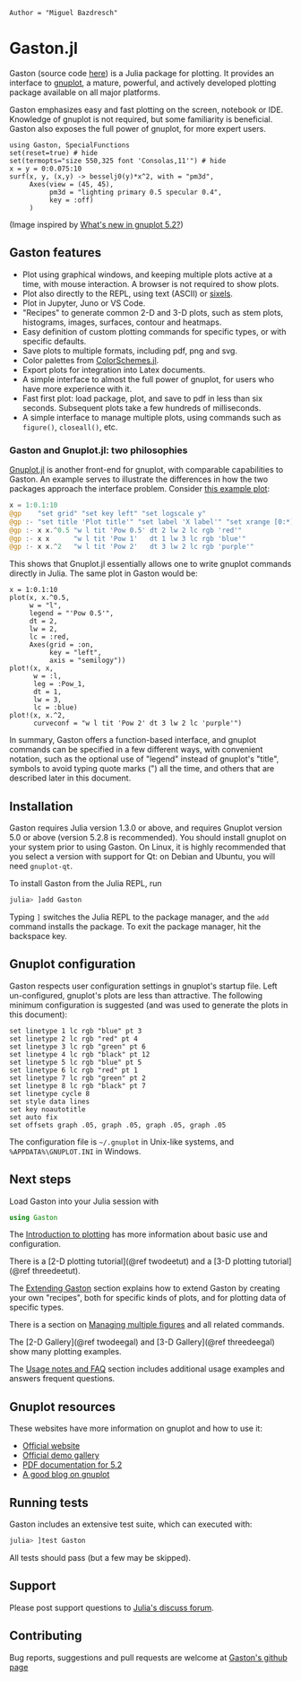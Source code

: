```@meta
Author = "Miguel Bazdresch"
```

# Gaston.jl

Gaston (source code [here](https://github.com/mbaz/Gaston.jl)) is a Julia package for plotting. It provides an interface to [gnuplot](http://www.gnuplot.info), a mature, powerful, and actively developed plotting package available on all major platforms.

Gaston emphasizes easy and fast plotting on the screen, notebook or IDE. Knowledge of gnuplot is not required, but some familiarity is beneficial. Gaston also exposes the full power of gnuplot, for more expert users.

```@example t2
using Gaston, SpecialFunctions
set(reset=true) # hide
set(termopts="size 550,325 font 'Consolas,11'") # hide
x = y = 0:0.075:10
surf(x, y, (x,y) -> besselj0(y)*x^2, with = "pm3d",
     Axes(view = (45, 45),
          pm3d = "lighting primary 0.5 specular 0.4",
          key = :off)
     )
```

(Image inspired by [What's new in gnuplot 5.2?](https://lwn.net/Articles/723818/))

## Gaston features

* Plot using graphical windows, and keeping multiple plots active at a time, with mouse interaction. A browser is not required to show plots.
* Plot also directly to the REPL, using text (ASCII) or [sixels](https://en.wikipedia.org/wiki/Sixel).
* Plot in Jupyter, Juno or VS Code.
* "Recipes" to generate common 2-D and 3-D plots, such as stem plots, histograms, images, surfaces, contour and heatmaps.
* Easy definition of custom plotting commands for specific types, or with specific defaults.
* Save plots to multiple formats, including pdf, png and svg.
* Color palettes from [ColorSchemes.jl](https://github.com/JuliaGraphics/ColorSchemes.jl).
* Export plots for integration into Latex documents.
* A simple interface to almost the full power of gnuplot, for users who have more experience with it.
* Fast first plot: load package, plot, and save to pdf in less than six seconds. Subsequent plots take a few hundreds of milliseconds.
* A simple interface to manage multiple plots, using commands such as `figure()`, `closeall()`, etc.

### Gaston and Gnuplot.jl: two philosophies

[Gnuplot.jl](https://github.com/gcalderone/Gnuplot.jl) is another front-end for gnuplot, with comparable capabilities to Gaston. An example serves to illustrate the differences in how the two packages approach the interface problem. Consider [this example plot](https://gcalderone.github.io/Gnuplot.jl/v1.3.0/basic/#Multiple-datasets,-logarithmic-axis,-labels-and-colors,-etc.-1):

```julia
x = 1:0.1:10
@gp    "set grid" "set key left" "set logscale y"
@gp :- "set title 'Plot title'" "set label 'X label'" "set xrange [0:*]"
@gp :- x x.^0.5 "w l tit 'Pow 0.5' dt 2 lw 2 lc rgb 'red'"
@gp :- x x      "w l tit 'Pow 1'   dt 1 lw 3 lc rgb 'blue'"
@gp :- x x.^2   "w l tit 'Pow 2'   dt 3 lw 2 lc rgb 'purple'"
```

This shows that Gnuplot.jl essentially allows one to write gnuplot commands directly in Julia. The same plot in Gaston would be:

```@example t2
x = 1:0.1:10
plot(x, x.^0.5,
     w = "l",
     legend = "'Pow 0.5'",
     dt = 2,
     lw = 2,
     lc = :red,
     Axes(grid = :on,
          key = "left",
          axis = "semilogy"))
plot!(x, x,
      w = :l,
      leg = :Pow_1,
      dt = 1,
      lw = 3,
      lc = :blue)
plot!(x, x.^2,
      curveconf = "w l tit 'Pow 2' dt 3 lw 2 lc 'purple'")
```

In summary, Gaston offers a function-based interface, and gnuplot commands can be specified in a few different ways, with convenient notation, such as the optional use of "legend" instead of gnuplot's "title", symbols to avoid typing quote marks (") all the time, and others that are described later in this document.

## Installation

Gaston requires Julia version 1.3.0 or above, and requires Gnuplot version 5.0 or above (version 5.2.8 is recommended). You should install gnuplot on your system prior to using Gaston. On Linux, it is highly recommended that you select a version with support for Qt: on Debian and Ubuntu, you will need `gnuplot-qt`.

To install Gaston from the Julia REPL, run

```julia
julia> ]add Gaston
```

Typing `]` switches the Julia REPL to the package manager, and the `add` command installs the package. To exit the package manager, hit the backspace key.

## Gnuplot configuration

Gaston respects user configuration settings in gnuplot's startup file. Left un-configured, gnuplot's plots are less than attractive. The following minimum configuration is suggested (and was used to generate the plots in this document):

    set linetype 1 lc rgb "blue" pt 3
    set linetype 2 lc rgb "red" pt 4
    set linetype 3 lc rgb "green" pt 6
    set linetype 4 lc rgb "black" pt 12
    set linetype 5 lc rgb "blue" pt 5
    set linetype 6 lc rgb "red" pt 1
    set linetype 7 lc rgb "green" pt 2
    set linetype 8 lc rgb "black" pt 7
    set linetype cycle 8
    set style data lines
    set key noautotitle
    set auto fix
    set offsets graph .05, graph .05, graph .05, graph .05

The configuration file is `~/.gnuplot` in Unix-like systems, and `%APPDATA%\GNUPLOT.INI` in Windows.

## Next steps

Load Gaston into your Julia session with

```julia
using Gaston
```

The [Introduction to plotting](@ref) has more information about basic use and configuration.

There is a [2-D plotting tutorial](@ref twodeetut) and a [3-D plotting tutorial](@ref threedeetut).

The [Extending Gaston](@ref) section explains how to extend Gaston by creating your own "recipes", both for specific kinds of plots, and for plotting data of specific types.

There is a section on  [Managing multiple figures](@ref) and all related commands.

The [2-D Gallery](@ref twodeegal) and [3-D Gallery](@ref threedeegal) show many plotting examples.

The [Usage notes and FAQ](@ref) section includes additional usage examples and answers frequent questions.

## Gnuplot resources

These websites have more information on gnuplot and how to use it:

* [Official website](http://www.gnuplot.info/)
* [Official demo gallery](http://gnuplot.sourceforge.net/demo_5.2/)
* [PDF documentation for 5.2](http://www.gnuplot.info/docs_5.2/Gnuplot_5.2.pdf)
* [A good blog on gnuplot](http://www.gnuplotting.org/)

## Running tests

Gaston includes an extensive test suite, which can executed with:

```julia
julia> ]test Gaston
```

All tests should pass (but a few may be skipped).

## Support

Please post support questions to [Julia's discuss forum](https://discourse.julialang.org/tag/plotting).

## Contributing

Bug reports, suggestions and pull requests are welcome at [Gaston's github page](https://github.com/mbaz/Gaston.jl)
